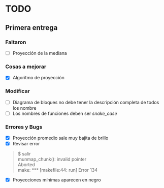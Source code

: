 # TODO
## **Primera entrega**
### Faltaron
- [ ] Proyección de la mediana

### Cosas a mejorar
- [X] Algoritmo de proyección

### Modificar
- [ ] Diagrama de bloques no debe tener la descripción completa de todos los nombre
- [ ] Los nombres de funciones deben ser _snake_case_

### Errores y Bugs
- [X] Proyección promedio sale muy bajita de brillo
- [X] Revisar error
> $ salir<br>
> munmap_chunk(): invalid pointer<br>
> Aborted<br>
> make: *** [makefile:44: run] Error 134
- [X] Proyecciones mínimas aparecen en negro